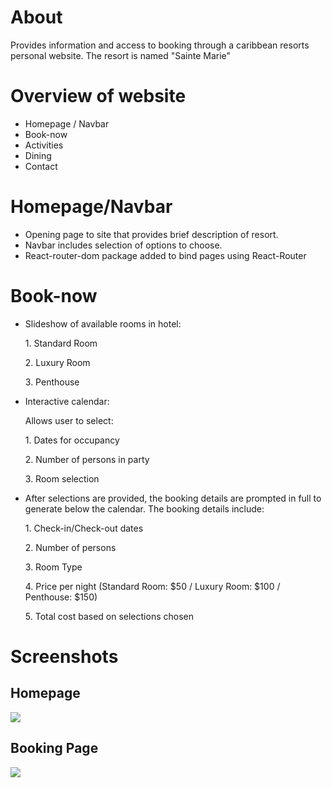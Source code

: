 # About
<p> Provides information and access to booking through a caribbean resorts personal website. The resort is named "Sainte Marie"</p>

# Overview of website
* Homepage / Navbar
* Book-now
* Activities
* Dining
* Contact

# Homepage/Navbar
* Opening page to site that provides brief description of resort.
* Navbar includes selection of options to choose.
* React-router-dom package added to bind pages using React-Router

# Book-now
* Slideshow of available rooms in hotel:
  <p>1. Standard Room</p>
  <p>2. Luxury Room</p>
  <p>3. Penthouse</p>
* Interactive calendar:
  <p>Allows user to select:</p>
  <p>1. Dates for occupancy</p>
  <p>2. Number of persons in party</p>
  <p>3. Room selection</p>
* After selections are provided, the booking details are prompted in full to generate below the calendar. The booking details include:</p>
  <p>1. Check-in/Check-out dates</p>
  <p>2. Number of persons</p>
  <p>3. Room Type</p>
  <p>4. Price per night (Standard Room: $50 / Luxury Room: $100 / Penthouse: $150)</p>
  <p>5. Total cost based on selections chosen</p>

# Screenshots
<h2>Homepage</h2>
<img src="screenshot.png"/>
<h2>Booking Page</h2>
<img src="screenshot2.png"/>
